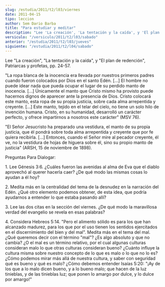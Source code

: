 ```yaml
---
slug: /estudia/2011/t2/l03/viernes
date: 2011-04-15
tipo: leccion
author: Sem Dario Barba
title: "Para estudiar y meditar"
description: "Lee 'La creación', 'La tentación y la caída', y 'El plan de redención', Patriarcas y profetas, pp. 24-57.  'La ropa blanca de la inocencia era llevada por nuestros primeros padres cuando fueron colocados por Dios en el santo Edén. [...] El hombre no puede idear nada que pueda ocupar el lugar de su perdido manto de inocencia. [...] Únicamente el manto que Cristo mismo ha provisto puede hacernos dignos de aparecer ante la presencia de Dios..."
versiculo: "/versiculo/2011/t2/l03/sabado"
anterior: "/estudia/2011/t2/l03/jueves"
siguiente: "/estudia/2011/t2/l04/sabado"
---
```


Lee "La creación", "La tentación y la caída", y "El plan de redención", Patriarcas y profetas, pp. 24-57.

"La ropa blanca de la inocencia era llevada por nuestros primeros padres cuando fueron colocados por Dios en el santo Edén. [...] El hombre no puede idear nada que pueda ocupar el lugar de su perdido manto de inocencia. [...] Únicamente el manto que Cristo mismo ha provisto puede hacernos dignos de aparecer ante la presencia de Dios. Cristo colocará este manto, esta ropa de su propia justicia, sobre cada alma arrepentida y creyente. [...] Este manto, tejido en el telar del cielo, no tiene un solo hilo de invención humana. Cristo, en su humanidad, desarrolló un carácter perfecto, y ofrece impartirnos a nosotros este carácter" (MSV 76).

"El Señor Jesucristo ha preparado una vestidura, el manto de su propia justicia, que él pondrá sobre toda alma arrepentida y creyente que por fe quiera recibirla. [...] Entonces, cuando el Señor mire al pecador creyente, él ve, no la vestidura de hojas de higuera sobre él, sino su propio manto de justicia" (ARSH, 15 de noviembre de 1898).

Preguntas Para Dialogar:

1\. Lee Génesis 3:6. ¿Cuáles fueron las avenidas al alma de Eva que el diablo aprovechó al querer hacerla caer? ¿De qué modo las mismas cosas lo ayudan a él hoy?

2\. Medita más en la centralidad del tema de la desnudez en la narración del Edén. ¿Qué otro elemento podemos obtener, de esta idea, que podría ayudarnos a entender lo que estaba pasando allí?

3\. Lee las dos citas en la sección del viernes. ¿De qué modo la maravillosa verdad del evangelio se revela en esas palabras?

4\. Considera Hebreos 5:14. "Pero el alimento sólido es para los que han alcanzado madurez, para los que por el uso tienen los sentidos ejercitados en el discernimiento del bien y del mal". Medita más en el tema del mal. ¿Qué queremos decir con el término "mal"? ¿Es algo absoluto y que no cambia? ¿O el mal es un término relativo, por el cual algunas culturas consideran malo lo que otras culturas consideran bueno? ¿Cuánto influye la cultura misma sobre nuestro concepto de lo que es malo o lo que no lo es? ¿Cómo podemos mirar más allá de nuestra cultura, y saber con seguridad qué es bueno y qué es malo? ¿Cómo debemos entender Isaías 5:20: "¡Ay de los que a lo malo dicen bueno, y a lo bueno malo; que hacen de la luz tinieblas, y de las tinieblas luz; que ponen lo amargo por dulce, y lo dulce por amargo!"
